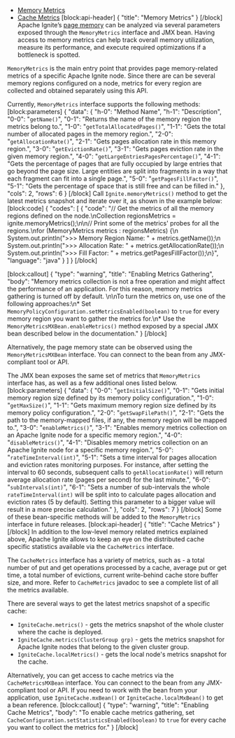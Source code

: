* [Memory Metrics](#memory-metrics)
* [Cache Metrics](#cache-metrics)
[block:api-header]
{
  "title": "Memory Metrics"
}
[/block]
Apache Ignite’s [page memory](doc:page-memory) can be analyzed via several parameters exposed through the `MemoryMetrics` interface and JMX bean. Having access to memory metrics can help track overall memory utilization, measure its performance, and execute required optimizations if a bottleneck is spotted.

`MemoryMetrics` is the main entry point that provides page memory-related metrics of a specific Apache Ignite node. Since there are can be several memory regions configured on a node, metrics for every region are collected and obtained separately using this API.

Currently, `MemoryMetrics` interface supports the following methods:
[block:parameters]
{
  "data": {
    "h-0": "Method Name",
    "h-1": "Description",
    "0-0": "`getName()`",
    "0-1": "Returns the name of the memory region the metrics belong to.",
    "1-0": "`getTotalAllocatedPages()`",
    "1-1": "Gets the total number of allocated pages in the memory region.",
    "2-0": "`getAllocationRate()`",
    "2-1": "Gets pages allocation rate in this memory region.",
    "3-0": "`getEvictionRate()`",
    "3-1": "Gets pages eviction rate in the given memory region.",
    "4-0": "`getLargeEntriesPagesPercentage()`",
    "4-1": "Gets the percentage of pages that are fully occupied by large entries that go beyond the page size. Large entities are split into fragments in a way that each fragment can fit into a single page.",
    "5-0": "`getPagesFillFactor()`",
    "5-1": "Gets the percentage of space that is still free and can be filled in."
  },
  "cols": 2,
  "rows": 6
}
[/block]
Call `Ignite.memoryMetrics()` method to get the latest metrics snapshot and iterate over it, as shown in the example below:
[block:code]
{
  "codes": [
    {
      "code": "// Get the metrics of all the memory regions defined on the node.\nCollection<MemoryMetrics> regionsMetrics = ignite.memoryMetrics();\n\n// Print some of the metrics' probes for all the regions.\nfor (MemoryMetrics metrics : regionsMetrics) {\n  System.out.println(\">>> Memory Region Name: \" + metrics.getName());\n  System.out.println(\">>> Allocation Rate: \" + metrics.getAllocationRate());\n  System.out.println(\">>> Fill Factor: \" + metrics.getPagesFillFactor());\n}",
      "language": "java"
    }
  ]
}
[/block]

[block:callout]
{
  "type": "warning",
  "title": "Enabling Metrics Gathering",
  "body": "Memory metrics collection is not a free operation and might affect the performance of an application. For this reason, memory metrics gathering is turned off by default. \n\nTo turn the metrics on, use one of the following approaches:\n* Set `MemoryPolicyConfiguration.setMetricsEnabled(boolean)` to `true` for every memory region you want to gather the metrics for.\n* Use the `MemoryMetricsMXBean.enableMetrics()` method exposed by a special JMX bean described below in the documentation."
}
[/block]

Alternatively, the page memory state can be observed using the `MemoryMetricsMXBean` interface. You can connect to the bean from any JMX-compliant tool or API.

The JMX bean exposes the same set of metrics that `MemoryMetrics` interface has, as well as a few additional ones listed below.
[block:parameters]
{
  "data": {
    "0-0": "`getInitialSize()`",
    "0-1": "Gets initial memory region size defined by its memory policy configuration.",
    "1-0": "`getMaxSize()`",
    "1-1": "Gets maximum memory region size defined by its memory policy configuration.",
    "2-0": "`getSwapFilePath()`",
    "2-1": "Gets the path to the memory-mapped files, if any, the memory region will be mapped to.",
    "3-0": "`enableMetrics()`",
    "3-1": "Enables memory metrics collection on an Apache Ignite node for a specific memory region.",
    "4-0": "`disableMetrics()`",
    "4-1": "Disables memory metrics collection on an Apache Ignite node for a specific memory region.",
    "5-0": "`rateTimeInterval(int)`",
    "5-1": "Sets a time interval for pages allocation and eviction rates monitoring purposes. For instance, after setting the interval to 60 seconds, subsequent calls to `getAllocationRate()` will return average allocation rate (pages per second) for the last minute.",
    "6-0": "`subIntervals(int)`",
    "6-1": "Sets a number of sub-intervals the whole `rateTimeInterval(int)` will be split into to calculate pages allocation and eviction rates (5 by default). Setting this parameter to a bigger value will result in a more precise calculation."
  },
  "cols": 2,
  "rows": 7
}
[/block]
Some of these bean-specific methods will be added to the `MemoryMetrics` interface in future releases.
[block:api-header]
{
  "title": "Cache Metrics"
}
[/block]
In addition to the low-level memory related metrics explained above, Apache Ignite allows to keep an eye on the distributed cache specific statistics available via the `CacheMetrics` interface.

The `CacheMetrics` interface has a variety of metrics, such as - a total number of put and get operations processed by a cache, average put or get time, a total number of evictions, current write-behind cache store buffer size, and more. Refer to `CacheMetrics` javadoc to see a complete list of all the metrics available.

There are several ways to get the latest metrics snapshot of a specific cache:
* `IgniteCache.metrics()` - gets the metrics snapshot of the whole cluster where the cache is deployed.
* `IgniteCache.metrics(ClusterGroup grp)` - gets the metrics snapshot for Apache Ignite nodes that belong to the given cluster group.
* `IgniteCache.localMetrics()` - gets the local node's metrics snapshot for the cache.

Alternatively, you can get access to cache metrics via the `CacheMetricsMXBean` interface. You can connect to the bean from any JMX-compliant tool or API. If you need to work with the bean from your application, use `IgniteCache.mxBean()` or `IgniteCache.localMxBean()` to get a bean reference.
[block:callout]
{
  "type": "warning",
  "title": "Enabling Cache Metrics",
  "body": "To enable cache metrics gathering, set `CacheConfiguration.setStatisticsEnabled(boolean)` to `true` for every cache you want to collect the metrics for."
}
[/block]